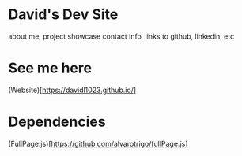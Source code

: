 # David's Dev Site
about me, project showcase
contact info, links to github, linkedin, etc

# See me here
(Website)[https://davidl1023.github.io/]

# Dependencies
(FullPage.js)[https://github.com/alvarotrigo/fullPage.js]